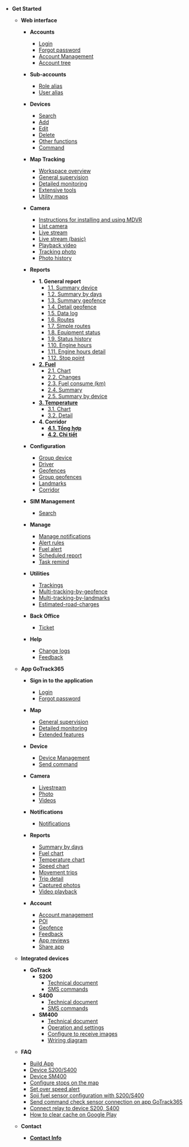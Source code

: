 
- **Get Started**
     - **Web interface**
          - **Accounts** 
            - [Login](modules/web-interface/users/login/)
            - [Forgot password](modules/web-interface/users/forget-password/)
            - [Account Management](modules/web-interface/users/account-management/)
            - [Account tree](modules/web-interface/users/account-tree/)
          - **Sub-accounts**
            - [Role alias](modules/web-interface/auxiliary/role-alias/)
            - [User alias](modules/web-interface/auxiliary/user-alias/)
          - **Devices** 
            - [Search ](modules/web-interface/devices/search-device/)
            - [Add ](modules/web-interface/devices/add-device/)
            - [Edit  ](modules/web-interface/devices/edit-device/)
            - [Delete  ](modules/web-interface/devices/delete-device/)
            - [Other functions](modules/web-interface/devices/equipment-management/)
            - [Command ](modules/web-interface/devices/send-the-device-command/)
          
          - **Map Tracking**
            - [Workspace overview](modules/web-interface/tracking/Interface-main/)
            - [General supervision](modules/web-interface/tracking/general-device-monitoring/)
            - [Detailed monitoring](modules/web-interface/tracking/detailed-monitoring/)
            - [Extensive tools](modules/web-interface/tracking/map-tools/)
            - [Utility maps](modules/web-interface/tracking/map-widget/)

          - **Camera** 
            - [Instructions for installing and using MDVR](modules/web-interface/camera/instructions-for-installing-configuring/)
            - [List camera ](modules/web-interface/camera/list-camera/)
            - [Live stream](modules/web-interface/camera/livestream/)
            - [Live stream (basic)](modules/web-interface/camera/livestream-basic/)
            - [Playback video](modules/web-interface/camera/playback/)
            - [Tracking photo](modules/web-interface/camera/live-photo/)
            - [Photo history](modules/web-interface/camera/history-image/)
          
          - **Reports**
            - **1. General report**
              - [1.1. Summary device](modules/web-interface/reports/general-report/summary-devices/)
              - [1.2. Summary by days](modules/web-interface/reports/general-report/summary-by-days/)
              - [1.3. Summary geofence](modules/web-interface/reports/general-report/geofence-summary/)
              - [1.4. Detail geofence](modules/web-interface/reports/general-report/geofence-detail/)
              - [1.5. Data log](modules/web-interface/reports/general-report/history/)
              - [1.6. Routes](modules/web-interface/reports/general-report/route/)
              - [1.7. Simple routes](modules/web-interface/reports/general-report/route-simple/)
              - [1.8. Equipment status](modules/web-interface/reports/general-report/status-device/)
              - [1.9. Status history](modules/web-interface/reports/general-report/status-history/)
              - [1.10. Engine hours](modules/web-interface/reports/general-report/engine/)
              - [1.11. Engine hours detail](modules/web-interface/reports/general-report/engine-detail/)
              - [1.12. Stop point](modules/web-interface/reports/general-report/stop-point/)
            - [**2. Fuel**](modules/web-interface/reports/fuel/)
              - [2.1. Chart](modules/web-interface/reports/fuel/chart/)
              - [2.2. Changes](modules/web-interface/reports/fuel/changes/)
              - [2.3. Fuel consume (km)](modules/web-interface/reports/fuel/fuel-estimate/)
              - [2.4. Summary](modules/web-interface/reports/fuel/fuel-summary/)
              - [2.5. Summary by device](modules/web-interface/reports/fuel/fuel-summary-by-days/)
            - [**3. Temperature**](modules/web-interface/reports/temperature/)
              - [3.1. Chart](modules/web-interface/reports/temperature/chart/)
              - [3.2. Detail](modules/web-interface/reports/temperature/detail/)
            - **4. Corridor**
              - [**4.1. Tổng hợp**](modules/web-interface/reports/corridor/summary/)
              - [**4.2. Chi tiết**](modules/web-interface/reports/corridor/detail/)
          - **Configuration**
               - [Group device](modules/web-interface/configuration/device-group/)
               - [Driver](modules/web-interface/configuration/driver/)
               - [Geofences](modules/web-interface/configuration/manage-region/)
               - [Group geofences](modules/web-interface/configuration/group-geofence/)
               - [Landmarks](modules/web-interface/configuration/manage-poi/) 
               - [Corridor](modules/web-interface/configuration/corridor/)

          - **SIM Management**
              - [Search](modules/web-interface/sim/)

          - **Manage** 
               - [Manage notifications](modules/web-interface/notification/)
               - [Alert rules](modules/web-interface/notification/warning/)
               - [Fuel alert](modules/web-interface/notification/fuel-alert/)
               - [Scheduled report](modules/web-interface/notification/Schedule-a-report/)
               - [Task remind](modules/web-interface/notification/remind/)

          - **Utilities**
               - [Trackings](modules/web-interface/utilities/trackings/) 
               - [Multi-tracking-by-geofence](modules/web-interface/utilities/multi-tracking-by-geofence/) 
              - [Multi-tracking-by-landmarks](modules/web-interface/utilities/multi-tracking-by-landmarks/)
              - [Estimated-road-charges](modules/web-interface/utilities/estimated-road-charges/)

          - **Back Office**
              - [Ticket](modules/web-interface/back-office/ticket/)

          - **Help**
              - [Change logs](modules/web-interface/version-history/)
              - [Feedback](modules/web-interface/back-office/feedback/)
     - **App GoTrack365**
          - **Sign in to the application**

               - [Login](modules/app-gotrack365/login/)
               - [Forgot password](modules/app-gotrack365/forget-password/)

          - **Map**
               - [General supervision](modules/app-gotrack365/general-device-monitoring/)
               - [Detailed monitoring](modules/app-gotrack365/detailed-monitoring/)
               - [Extended features](modules/app-gotrack365/send-command/)
          - **Device**
               - [Device Management](modules/app-gotrack365/device/)
               - [Send command](modules/app-gotrack365/send-command-pro-new/)
             
          - **Camera**  
              - [Livestream](modules/app-gotrack365/camera/livestream/)
              - [Photo ](modules/app-gotrack365/camera/photo/)
              - [Videos ](modules/app-gotrack365/camera/videos/)
          - **Notifications**
               - [Notifications](modules/app-gotrack365/notification/warning/)

          - **Reports**
            - [Summary by days](modules/app-gotrack365/reports/summary-by-day/)
            - [Fuel chart](modules/app-gotrack365/reports/fuel/)
            - [Temperature chart](modules/app-gotrack365/reports/temperature/)
            - [Speed chart](modules/app-gotrack365/reports/speed/)
            - [Movement trips](modules/app-gotrack365/reports/route-history/)
            - [Trip detail](modules/app-gotrack365/reports/route-detail/)
            - [Captured photos](modules/app-gotrack365/reports/photo/)
            - [Video playback](modules/app-gotrack365/reports/playback-video/)
          - **Account**
               - [Account management](modules/app-gotrack365/account-management/)
               - [POI](modules/app-gotrack365/poi/)
               - [Geofence](modules/app-gotrack365/warning-area/)
               - [Feedback](modules/app-gotrack365/different/feedback/)
               - [App reviews](modules/app-gotrack365/different/app-review/)
               - [Share app](modules/app-gotrack365/different/app-share/)
     - **Integrated devices**
          - **GoTrack**
               - **S200**
                  - [Technical document](modules/integrated-devices/smc/s200/technical-document/)
                  - [SMS commands](modules/integrated-devices/smc/s200/sms-command/)
               - **S400**
                  - [Technical document](modules/integrated-devices/smc/s400/technical-document/)
                  - [SMS commands](modules/integrated-devices/smc/s400/sms-command/)
               - **SM400**
                  - [Technical document](modules/integrated-devices/smc/sm400/technical-document/)
                  - [Operation and settings](modules/integrated-devices/smc/sm400/operation-settings/) 
                  - [Configure to receive images](modules/integrated-devices/smc/sm400/configuration-connection/) 
                  - [Wriring diagram](modules/integrated-devices/smc/sm400/wriring-diagram/) 
                
     
     - **FAQ**
          - [Build App](modules/web-interface/faq/build-app/)
          - [Device S200/S400](modules/web-interface/faq/device-s200-s400/)
          - [Device SM400](modules/web-interface/faq/sm400/)
          - [Configure stops on the map](modules/web-interface/faq/configure-stops/)
          - [Set over speed alert](modules/web-interface/faq/setting-over-speed/)
          - [Soji fuel sensor configuration with S200/S400](modules/web-interface/faq/connect-sensor-s400/)
          - [Send command check sensor connection on app GoTrack365](modules/app-gotrack365/send-command-sensor-pro-new/)
          - [Connect relay to device S200, S400](modules/web-interface/faq/ro-le/)
          - [How to clear cache on Google Play](modules/web-interface/faq/clear-cache-on-google-play/)
     - **Contact**  
          - [**Contact Info**](modules/web-interface/contact/)
<!-- - 
     - [**FAQ**](modules/faq/)
     - [**CHANGELOG**](CHANGELOG) --> 
